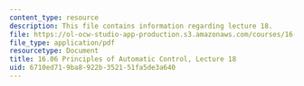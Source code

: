 ```yaml
---
content_type: resource
description: This file contains information regarding lecture 18.
file: https://ol-ocw-studio-app-production.s3.amazonaws.com/courses/16-06-principles-of-automatic-control-fall-2012/6710ed719ba8922b352151fa5de3a640_MIT16_06F12_Lecture_18.pdf
file_type: application/pdf
resourcetype: Document
title: 16.06 Principles of Automatic Control, Lecture 18
uid: 6710ed71-9ba8-922b-3521-51fa5de3a640
---
```

